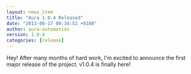 ```yaml
---
layout: news_item
title: "Aura 1.0.4 Released"
date: "2013-08-17 09:34:52 +0100"
author: aura-automation
version: 1.0.4
categories: [release]
---
```


Hey! After many months of hard work, I'm excited
to announce the first major release of the project. v1.0.4 is
finally here! 


